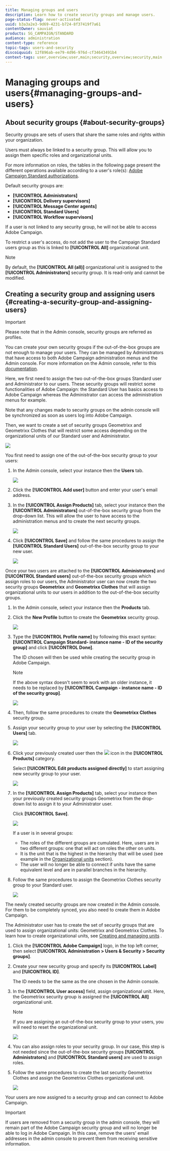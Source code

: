 ```yaml
---
title: Managing groups and users
description: Learn how to create security groups and manage users.
page-status-flag: never-activated
uuid: b3a3a2e3-9d69-4231-b724-8f37419f7a61
contentOwner: sauviat
products: SG_CAMPAIGN/STANDARD
audience: administration
content-type: reference
topic-tags: users-and-security
discoiquuid: 12f896ab-ee79-4d96-976d-cf34643491b4
context-tags: user,overview;user,main;security,overview;security,main
---
```


# Managing groups and users{#managing-groups-and-users}

## About security groups {#about-security-groups}

Security groups are sets of users that share the same roles and rights within your organization.

Users must always be linked to a security group. This will allow you to assign them specific roles and organizational units.

For more information on roles, the tables in the following page present the different operations available according to a user's role(s): [Adobe Campaign Standard authorizations](https://docs.campaign.adobe.com/doc/standard/en/Technotes/AdobeCampaign-ACSRights.pdf).

Default security groups are:

* **[!UICONTROL Administrators]**
* **[!UICONTROL Delivery supervisors]**
* **[!UICONTROL Message Center agents]**
* **[!UICONTROL Standard Users]**
* **[!UICONTROL Workflow supervisors]**

If a user is not linked to any security group, he will not be able to access Adobe Campaign.

To restrict a user's access, do not add the user to the Campaign Standard users group as this is linked to **[!UICONTROL All]** organizational unit.

>[!NOTE]
>
>By default, the **[!UICONTROL All (all)]** organizational unit is assigned to the **[!UICONTROL Administrators]** security group. It is read-only and cannot be modified.

## Creating a security group and assigning users {#creating-a-security-group-and-assigning-users}

>[!IMPORTANT]
>
>Please note that in the Admin console, security groups are referred as profiles.

You can create your own security groups if the out-of-the-box groups are not enough to manage your users. They can be managed by Administrators that have access to both Adobe Campaign administration menus and the Admin console. For more information on the Admin console, refer to this [documentation](https://helpx.adobe.com/enterprise/managing/user-guide.html).

Here, we first need to assign the two out-of-the-box groups Standard user and Administrator to our users. These security groups will restrict some functionalities of Adobe Campaign: the Standard User has basics access to Adobe Campaign whereas the Administrator can access the administration menus for example.

Note that any changes made to security groups on the admin console will be synchronized as soon as users log into Adobe Campaign.

Then, we want to create a set of security groups Geometrixx and Geometrixx Clothes that will restrict some access depending on the organizational units of our Standard user and Administrator.

![](assets/ootb_security_group_1.png)

You first need to assign one of the out-of-the-box security group to your users:

1. In the Admin console, select your instance then the **Users** tab.

   ![](assets/manage_security_group_2.png)

1. Click the **[!UICONTROL Add user]** button and enter your user's email address.
1. In the **[!UICONTROL Assign Products]** tab, select your instance then the **[!UICONTROL Administrators]** out-of-the-box security group from the drop-down list. This will allow the user to have access to the administration menus and to create the next security groups.

   ![](assets/ootb_security_group_2.png)

1. Click **[!UICONTROL Save]** and follow the same procedures to assign the **[!UICONTROL Standard Users]** out-of-the-box security group to your new user.

   ![](assets/ootb_security_group_3.png)

Once your two users are attached to the **[!UICONTROL Administrators]** and **[!UICONTROL Standard users]** out-of-the-box security groups which assign roles to our users, the Administrator user can now create the two security groups **Geometrixx** and **Geometrixx Clothes** that will assign organizational units to our users in addition to the out-of-the-box security groups.

1. In the Admin console, select your instance then the **Products** tab.
1. Click the **New Profile** button to create the **Geometrixx** security group.

   ![](assets/create_security_1.png)

1. Type the **[!UICONTROL Profile name]** by following this exact syntax: **[!UICONTROL Campaign Standard- instance name - ID of the security group]** and click **[!UICONTROL Done]**.

   The ID chosen will then be used while creating the security group in Adobe Campaign.

   >[!NOTE]
   >
   >If the above syntax doesn't seem to work with an older instance, it needs to be replaced by **[!UICONTROL Campaign - instance name - ID of the security group]**.

   ![](assets/manage_security_group_1.png)

1. Then, follow the same procedures to create the **Geometrixx Clothes** security group.
1. Assign your security group to your user by selecting the **[!UICONTROL Users]** tab.

   ![](assets/manage_security_group_2.png)

1. Click your previously created user then the ![](assets/managing_security_group_10.png) icon in the **[!UICONTROL Products]** category.

   Select **[!UICONTROL Edit products assigned directly]** to start assigning new security group to your user.

   ![](assets/manage_security_group_8.png)

1. In the **[!UICONTROL Assign Products]** tab, select your instance then your previously created security groups Geometrixx from the drop-down list to assign it to your Administrator user.

   Click **[!UICONTROL Save]**.

   ![](assets/manage_security_group_3.png)

   If a user is in several groups:

    * The roles of the different groups are cumulated. Here, users are in two different groups: one that will act on roles the other on units.
    * It is the unit that is the highest in the hierarchy that will be used (see example in the [Organizational units](../../administration/using/organizational-units.md) section).
    * The user will no longer be able to connect if units have the same equivalent level and are in parallel branches in the hierarchy.

1. Follow the same procedures to assign the Geometrixx Clothes security group to your Standard user.

   ![](assets/manage_security_group_9.png)

The newly created security groups are now created in the Admin console. For them to be completely synced, you also need to create them in Adobe Campaign.

The Administrator user has to create the set of security groups that are used to assign organizational units: Geometrixx and Geometrixx Clothes. To learn how to create organizational units, see [Creating and managing units](../../administration/using/organizational-units.md#creating-and-managing-units) .

1. Click the **[!UICONTROL Adobe Campaign]** logo, in the top left corner, then select **[!UICONTROL Administration > Users & Security > Security groups]**.
1. Create your new security group and specify its **[!UICONTROL Label]** and **[!UICONTROL ID]**.

   The ID needs to be the same as the one chosen in the Admin console.

1. In the **[!UICONTROL User access]** field, assign organizational unit. Here, the Geometrixx security group is assigned the **[!UICONTROL All]** organizational unit.

   >[!NOTE]
   >
   >If you are assigning an out-of-the-box security group to your users, you will need to reset the organizational unit.

   ![](assets/manage_security_group_6.png)

1. You can also assign roles to your security group. In our case, this step is not needed since the out-of-the-box security groups **[!UICONTROL Administrators]** and **[!UICONTROL Standard users]** are used to assign roles.
1. Follow the same procedures to create the last security Geometrixx Clothes and assign the Geometrixx Clothes organizational unit.

   ![](assets/manage_security_group_7.png)

Your users are now assigned to a security group and can connect to Adobe Campaign.

>[!IMPORTANT]
>
>If users are removed from a security group in the admin console, they will remain part of the Adobe Campaign security group and will no longer be able to log in Adobe Campaign. In this case, remove the users' email addresses in the admin console to prevent them from receiving sensitive information.

